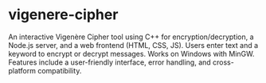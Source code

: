 # vigenere-cipher
An interactive Vigenère Cipher tool using C++ for encryption/decryption, a Node.js server, and a web frontend (HTML, CSS, JS). Users enter text and a keyword to encrypt or decrypt messages. Works on Windows with MinGW. Features include a user-friendly interface, error handling, and cross-platform compatibility.
